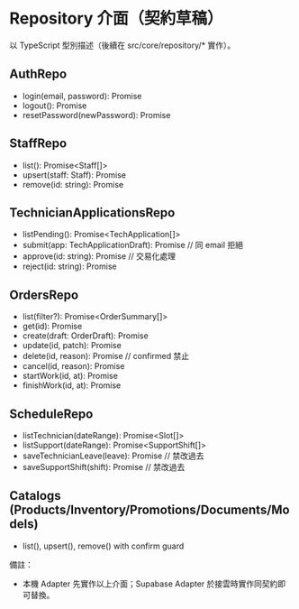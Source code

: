 # Repository 介面（契約草稿）

以 TypeScript 型別描述（後續在 src/core/repository/* 實作）。

## AuthRepo
- login(email, password): Promise<User>
- logout(): Promise<void>
- resetPassword(newPassword): Promise<void>

## StaffRepo
- list(): Promise<Staff[]>
- upsert(staff: Staff): Promise<void>
- remove(id: string): Promise<void>

## TechnicianApplicationsRepo
- listPending(): Promise<TechApplication[]>
- submit(app: TechApplicationDraft): Promise<void>  // 同 email 拒絕
- approve(id: string): Promise<void>               // 交易化處理
- reject(id: string): Promise<void>

## OrdersRepo
- list(filter?): Promise<OrderSummary[]>
- get(id): Promise<Order>
- create(draft: OrderDraft): Promise<Order>
- update(id, patch): Promise<void>
- delete(id, reason): Promise<void>   // confirmed 禁止
- cancel(id, reason): Promise<void>
- startWork(id, at): Promise<void>
- finishWork(id, at): Promise<void>

## ScheduleRepo
- listTechnician(dateRange): Promise<Slot[]>
- listSupport(dateRange): Promise<SupportShift[]>
- saveTechnicianLeave(leave): Promise<void>   // 禁改過去
- saveSupportShift(shift): Promise<void>      // 禁改過去

## Catalogs (Products/Inventory/Promotions/Documents/Models)
- list(), upsert(), remove() with confirm guard

備註：
- 本機 Adapter 先實作以上介面；Supabase Adapter 於接雲時實作同契約即可替換。

